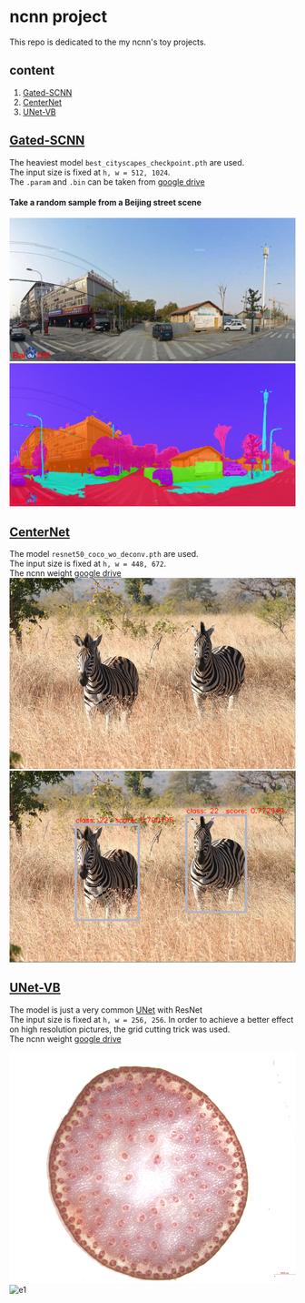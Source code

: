 # ncnn project
This repo is dedicated to the my ncnn's toy projects.

## content
1. [Gated-SCNN](#Gated-SCNN)
2. [CenterNet](#CenterNet)
3. [UNet-VB](#UNet-VB)

<div id="Gated-SCNN"></div>

## [Gated-SCNN](https://github.com/nv-tlabs/gscnn)
The heaviest model `best_cityscapes_checkpoint.pth` are used.  
The input size is fixed at `h, w = 512, 1024`.  
The `.param` and `.bin` can be taken from [google drive](https://drive.google.com/drive/folders/1SUPz7yl5l2mYTYgZR9sYLkZci5MB1PHv?usp=sharing)

#### Take a random sample from a Beijing street scene
![e1](https://github.com/gakkiri/ncnn_project/blob/main/gscnn/asserts/test.jpg?raw=true?x-oss-process=image/watermark,type_ZmFuZ3poZW5naGVpdGk,shadow_10,text_aHR0cHM6Ly9ibG9nLmNzZG4ubmV0L3FxXzQzNDk3ODQ1,size_16,color_FFFFFF,t_70)
![e1](https://github.com/gakkiri/ncnn_project/blob/main/gscnn/asserts/vis.png?raw=true?x-oss-process=image/watermark,type_ZmFuZ3poZW5naGVpdGk,shadow_10,text_aHR0cHM6Ly9ibG9nLmNzZG4ubmV0L3FxXzQzNDk3ODQ1,size_16,color_FFFFFF,t_70)

<div id="CenterNet"></div>

## [CenterNet](https://github.com/xingyizhou/CenterNet)
The model `resnet50_coco_wo_deconv.pth` are used.  
The input size is fixed at `h, w = 448, 672`.  
The ncnn weight [google drive](https://drive.google.com/drive/folders/1CKPbjzmL2GWwlEgicdVrCgSAz0SBhnR2?usp=sharing)  
![e1](https://github.com/gakkiri/ncnn_project/blob/main/centernet/asserts/test.jpg?raw=true?x-oss-process=image/watermark,type_ZmFuZ3poZW5naGVpdGk,shadow_10,text_aHR0cHM6Ly9ibG9nLmNzZG4ubmV0L3FxXzQzNDk3ODQ1,size_16,color_FFFFFF,t_70)
![e1](https://github.com/gakkiri/ncnn_project/blob/main/centernet/asserts/det.png?raw=true?x-oss-process=image/watermark,type_ZmFuZ3poZW5naGVpdGk,shadow_10,text_aHR0cHM6Ly9ibG9nLmNzZG4ubmV0L3FxXzQzNDk3ODQ1,size_16,color_FFFFFF,t_70)

<div id="UNet-VB"></div>

## [UNet-VB](https://github.com/xingyizhou/CenterNet)

The model is just a very common [UNet](https://arxiv.org/abs/1505.04597) with ResNet  
The input size is fixed at `h, w = 256, 256`. In order to achieve a better effect on high resolution pictures, the grid cutting trick was used.  
The ncnn weight [google drive](https://drive.google.com/drive/folders/10NicU1cK7Yuj2LFiEQblxeDiO5Tb7zsR?usp=sharing)  

![e1](https://github.com/gakkiri/ncnn_project/blob/main/unet_vb/asserts/test.jpg?raw=true?x-oss-process=image/watermark,type_ZmFuZ3poZW5naGVpdGk,shadow_10,text_aHR0cHM6Ly9ibG9nLmNzZG4ubmV0L3FxXzQzNDk3ODQ1,size_16,color_FFFFFF,t_70)
![e1](https://github.com/gakkiri/ncnn_project/blob/main/unet_vb/asserts/vis.png?raw=true?x-oss-process=image/watermark,type_ZmFuZ3poZW5naGVpdGk,shadow_10,text_aHR0cHM6Ly9ibG9nLmNzZG4ubmV0L3FxXzQzNDk3ODQ1,size_16,color_FFFFFF,t_70)

